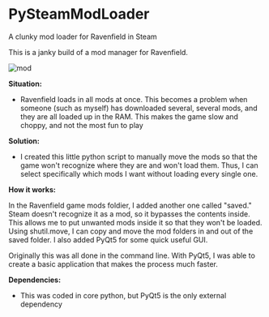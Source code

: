   # PySteamModLoader
A clunky mod loader for Ravenfield in Steam

This is a janky build of a mod manager for Ravenfield.

![mod](https://github.com/Josh-Gibson/PySteamModLoader/assets/22622013/19ddd864-5193-4cb7-bda4-fcad6caa39a4)

<b>Situation:</b>
- Ravenfield loads in all mods at once. This becomes a problem when someone (such as myself) has downloaded several, several mods, and they are all loaded up in the RAM. This makes the game slow and choppy, and not the most fun to play

<b>Solution:</b>
- I created this little python script to manually move the mods so that the game won't recognize where they are and won't load them. Thus, I can select specifically which mods I want without loading every single one.

<b>How it works:</b>

In the Ravenfield game mods foldier, I added another one called "saved." Steam doesn't recognize it as a mod, so it bypasses the contents inside. This allows me to put unwanted mods inside it so that they won't be loaded.
Using shutil.move, I can copy and move the mod folders in and out of the saved folder. I also added PyQt5 for some quick useful GUI.

Originally this was all done in the command line. With PyQt5, I was able to create a basic application that makes the process much faster.

<b>Dependencies:</b>
- This was coded in core python, but PyQt5 is the only external dependency

